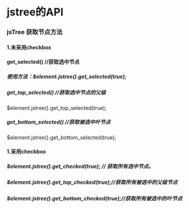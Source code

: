 # jstree的API

### jsTree 获取节点方法

#### 1.未采用checkbox

#### get_selected() //获取选中节点

##### 使用方法：$element.jstree().get_selected(true);

##### get_top_selected()  //获取选中节点的父级

$element.jstree().get_top_selected(true);

##### get_bottom_selected()  //获取被选中叶节点

$element.jstree().get_bottom_selected(true);

#### 1.采用checkbox

##### $element.jstree().get_checked(true); // 获取所有选中节点。

##### $element.jstree().get_top_checked(true);//获取所有被选中的父级节点

##### $element.jstree().get_bottom_checked(true);//获取所有被选中的叶节点

```

```

